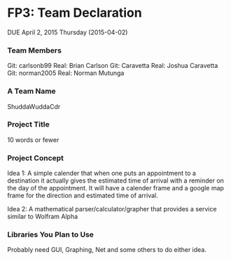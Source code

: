 # FP3: Team Declaration
DUE April 2, 2015 Thursday (2015-04-02)

### Team Members

Git: carlsonb99 Real: Brian Carlson
Git: Caravetta  Real: Joshua Caravetta
Git: norman2005 Real: Norman Mutunga

### A Team Name
ShuddaWuddaCdr

### Project Title
10 words or fewer

### Project Concept

Idea 1: A simple calender that when one puts an appointment to a destination it actually gives the estimated time of arrival with a reminder on the day of the appointment. It will have a calender frame and a google map frame for the direction and estimated time of arrival.

Idea 2: A mathematical parser/calculator/grapher that provides a service similar to Wolfram Alpha

### Libraries You Plan to Use 

Probably need GUI, Graphing, Net and some others to do either idea.
